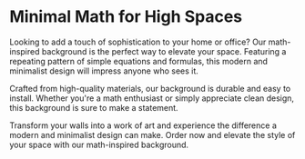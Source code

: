 <!--font:Poppins-->

# Minimal Math for High Spaces

Looking to add a touch of sophistication to your home or office? Our math-inspired background is the perfect way to elevate your space. Featuring a repeating pattern of simple equations and formulas, this modern and minimalist design will impress anyone who sees it.

Crafted from high-quality materials, our background is durable and easy to install. Whether you're a math enthusiast or simply appreciate clean design, this background is sure to make a statement.

Transform your walls into a work of art and experience the difference a modern and minimalist design can make. Order now and elevate the style of your space with our math-inspired background.

<!--

Write me markdown content of website with wallpaper:

"A wallpaper featuring a repeating pattern of simple equations and formulas, arranged in a minimalist and modern design."

The header of the page should not be copy of the text but rather a real content of the website which is using this wallpaper.


---


# Math-inspired Wallpaper for Your Modern Space

Add a touch of sophistication to your home or office with our math-inspired wallpaper. The repeating pattern of simple equations and formulas creates a minimalist and modern design that is sure to impress. 

Our wallpaper is made from high-quality materials, ensuring durability and easy installation. Whether you're a math enthusiast or simply appreciate the beauty of clean design, this wallpaper is the perfect addition to any space.

Order now and transform your walls into a work of art!


---


Heading should not include word "wallpaper". The website should not be about the wallpaper itself, wallpaper is just a related background, rewrite whole content.


---


# Elevate Your Space with a Modern and Minimalist Design

Looking for a way to add sophistication and style to your home or office? Our math-inspired background is the perfect solution. The repeating pattern of simple equations and formulas creates a minimalist and modern design that will elevate any space.

Made from high-quality materials, our background is durable and easy to install. Whether you're a math enthusiast or simply appreciate the beauty of clean design, this background is sure to impress.

Transform your walls into a work of art and add a touch of sophistication to your space. Order now and experience the difference a modern and minimalist design can make.


---


Heading is too long, rewrite whole content.


---


# Add Sophistication to Your Space with a Modern and Minimalist Background

Looking for a way to elevate the style of your home or office? Our math-inspired background is the perfect solution. With a repeating pattern of simple equations and formulas, this modern and minimalist design will add sophistication to any space.

Crafted from high-quality materials, our background is durable and easy to install. Whether you're a math enthusiast or simply appreciate clean design, this background is sure to impress.

Transform your walls into a work of art and experience the difference a modern and minimalist design can make. Order now and add a touch of sophistication to your space.


---


Heading is too long, rewrite whole content.


---


# Elevate Your Space with a Modern and Minimalist Math-Inspired Background

Looking to add a touch of sophistication to your home or office? Our math-inspired background is the perfect way to elevate your space. Featuring a repeating pattern of simple equations and formulas, this modern and minimalist design will impress anyone who sees it.

Crafted from high-quality materials, our background is durable and easy to install. Whether you're a math enthusiast or simply appreciate clean design, this background is sure to make a statement.

Transform your walls into a work of art and experience the difference a modern and minimalist design can make. Order now and elevate the style of your space with our math-inspired background.


---


Write me a Google font which is best fitting for the website.

Pick from the list:
- Roboto
- Open Sans
- Playfair Display
- Dancing Script
- Barlow Condensed
- Lobster
- IBM Plex Sans
- Exo 2
- Inter
- Montserrat
- Alegreya
- Orbitron
- Lato
- Raleway
- Great Vibes
- Poppins
- Futura


Write just the font name nothing else.


---


Poppins

-->

